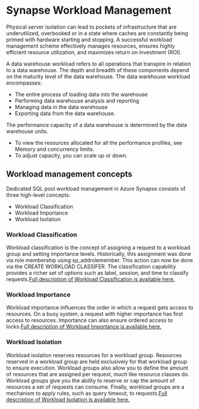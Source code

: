# Synapse Workload Management

Physical server isolation can lead to pockets of infrastructure that are underutilized, overbooked or in a state where caches are constantly being primed with hardware starting and stopping. A successful workload management scheme effectively manages resources, ensures highly efficient resource utilization, and maximizes return on investment (ROI).

A data warehouse workload refers to all operations that transpire in relation to a data warehouse. The depth and breadth of these components depend on the maturity level of the data warehouse. The data warehouse workload encompasses:

- The entire process of loading data into the warehouse
- Performing data warehouse analysis and reporting
- Managing data in the data warehouse
-  Exporting data from the data warehouse.


The performance capacity of a data warehouse is determined by the data warehouse units.

- To view the resources allocated for all the performance profiles, see Memory and concurrency limits.
- To adjust capacity, you can scale up or down.

## Workload management concepts
Dedicated SQL pool workload management in Azure Synapse consists of three high-level concepts:
- Workload Classification
- Workload Importance
- Workload Isolation

### Workload Classification
Workload classification is the concept of assigning a request to a workload group and setting importance levels. Historically, this assignment was done via role membership using sp_addrolemember. This action can now be done via the CREATE WORKLOAD CLASSIFER. The classification capability provides a richer set of options such as label, session, and time to classify requests.[Full description of Workload Classification is available here.](https://docs.microsoft.com/en-us/azure/synapse-analytics/sql-data-warehouse/sql-data-warehouse-workload-classification)

### Workload Importance
Workload importance influences the order in which a request gets access to resources. On a busy system, a request with higher importance has first access to resources. Importance can also ensure ordered access to locks.[Full description of Workload Importance is available here.](https://docs.microsoft.com/en-us/azure/synapse-analytics/sql-data-warehouse/sql-data-warehouse-workload-isolation)

### Workload Isolation
Workload isolation reserves resources for a workload group. Resources reserved in a workload group are held exclusively for that workload group to ensure execution. Workload groups also allow you to define the amount of resources that are assigned per request, much like resource classes do. Workload groups give you the ability to reserve or cap the amount of resources a set of requests can consume. Finally, workload groups are a mechanism to apply rules, such as query timeout, to requests.[Full description of Workload Isolation is available here.](https://docs.microsoft.com/en-us/azure/synapse-analytics/sql-data-warehouse/sql-data-warehouse-workload-importance)